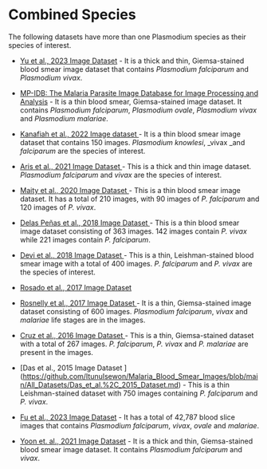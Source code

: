 # Combined Species



The following datasets have more than one Plasmodium species as their species of interest.
+ [Yu et al., 2023 Image Dataset](https://github.com/ItunuIsewon/Malaria_Blood_Smear_Images/blob/main/All_Datasets/Yu_et_al.%2C_2023_Dataset.md) - It is a thick and thin, Giemsa-stained blood smear image dataset that contains _Plasmodium falciparum_ and _Plasmodium vivax_.

+ [MP-IDB: The Malaria Parasite Image Database for Image Processing and Analysis](https://github.com/ItunuIsewon/Malaria_Blood_Smear_Images/blob/main/All_Datasets/MP-IDB.md) - It is a thin blood smear, Giemsa-stained image dataset. It contains _Plasmodium falciparum_, _Plasmodium ovale_, _Plasmodium vivax_ and _Plasmodium malariae_.

+ [Kanafiah et al., 2022 Image dataset ](https://github.com/ItunuIsewon/Malaria_Blood_Smear_Images/blob/main/All_Datasets/Kanafiah_et_al.%2C_2022_Dataset.md) - It is a thin blood smear image dataset that contains 150 images. _Plasmodium knowlesi_, _vivax _and _falciparum_ are the species of interest.

+ [Aris et al., 2021 Image Dataset ](https://github.com/ItunuIsewon/Malaria_Blood_Smear_Images/blob/main/All_Datasets/Aris_et_al.%2C_2021_Dataset.md) - This is a thick and thin image dataset. _Plasmodium falciparum_ and _vivax_ are the species of interest. 

+ [Maity et al., 2020 Image Dataset ](https://github.com/ItunuIsewon/Malaria_Blood_Smear_Images/blob/main/All_Datasets/Maity_et_al.%2C_2020_Dataset.md) - This is a thin blood smear image dataset. It has a total of 210 images, with 90 images of _P. falciparum_ and 120 images of _P. vivax_.

+ [Delas Peñas et al., 2018 Image Dataset ](https://github.com/ItunuIsewon/Malaria_Blood_Smear_Images/blob/main/All_Datasets/Delas_Pe%C3%B1as_et_al.%2C_2018_Dataset.md) - This is a thin blood smear image dataset consisting of 363 images. 142 images contain _P. vivax_ while 221 images contain _P. falciparum_.

+ [Devi et al., 2018 Image Dataset ](https://github.com/ItunuIsewon/Malaria_Blood_Smear_Images/blob/main/All_Datasets/Devi_et_al.%2C_2018_Dataset.md) - This is a thin, Leishman-stained blood smear image with a total of 400 images. _P. falciparum_ and _P. vivax_ are the species of interest.

+ [Rosado et al., 2017 Image Dataset ]()

+ [Rosnelly et al., 2017 Image Dataset ](https://github.com/ItunuIsewon/Malaria_Blood_Smear_Images/blob/main/All_Datasets/Rosnelly_et_al.%2C_2017_Dataset.md) - It is a thin, Giemsa-stained image dataset consisting of 600 images. _Plasmodium falciparum_, _vivax_ and _malariae_ life stages are in the images.

+ [Cruz et al., 2016 Image Dataset ](https://github.com/ItunuIsewon/Malaria_Blood_Smear_Images/blob/main/All_Datasets/Cruz_et_al.%2C_2016_Dataset.md) - This is a thin, Giemsa-stained dataset with a total of 267 images. _P. falciparum_, _P. vivax_ and _P. malariae_ are present in the images.

+ [Das et al., 2015 Image Dataset ] (https://github.com/ItunuIsewon/Malaria_Blood_Smear_Images/blob/main/All_Datasets/Das_et_al.%2C_2015_Dataset.md) - This is a thin Leishman-stained dataset with 750 images containing _P. falciparum_ and _P. vivax_.

+ [Fu et al., 2023 Image Dataset](https://github.com/ItunuIsewon/Malaria_Blood_Smear_Images/blob/main/All_Datasets/Fu_et_al.%2C_2023_Dataset.md) - It has a total of 42,787 blood slice images that contains _Plasmodium falciparum_, _vivax_, _ovale_ and _malariae_.

+ [Yoon et. al., 2021 Image Dataset](https://github.com/ItunuIsewon/Malaria_Blood_Smear_Images/blob/main/All_Datasets/Yoon_et_al.%2C_2021_Dataset.md) - It is a thick and thin, Giemsa-stained blood smear image dataset. It contains _Plasmodium falciparum_ and _vivax_.
